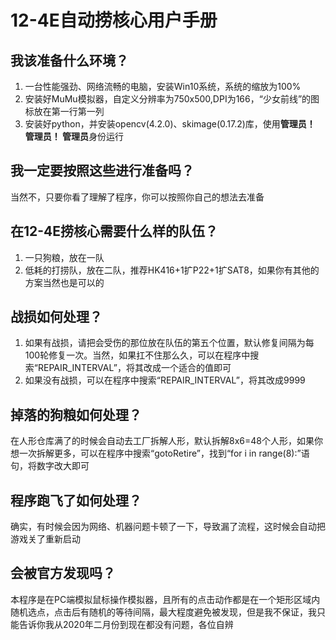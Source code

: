 # 12-4E自动捞核心用户手册

## 我该准备什么环境？
1. 一台性能强劲、网络流畅的电脑，安装Win10系统，系统的缩放为100%
2. 安装好MuMu模拟器，自定义分辨率为750x500,DPI为166，“少女前线”的图标放在第一行第一列
3. 安装好python，并安装opencv(4.2.0)、skimage(0.17.2)库，使用**管理员！ 管理员！ 管理员**身份运行

## 我一定要按照这些进行准备吗？
当然不，只要你看了理解了程序，你可以按照你自己的想法去准备

## 在12-4E捞核心需要什么样的队伍？
1. 一只狗粮，放在一队
2. 低耗的打捞队，放在二队，推荐HK416+1扩P22+1扩SAT8，如果你有其他的方案当然也是可以的

## 战损如何处理？
1. 如果有战损，请把会受伤的那位放在队伍的第五个位置，默认修复间隔为每100轮修复一次。当然，如果扛不住那么久，可以在程序中搜索“REPAIR_INTERVAL”，将其改成一个适合的值即可
2. 如果没有战损，可以在程序中搜索“REPAIR_INTERVAL”，将其改成9999

## 掉落的狗粮如何处理？
在人形仓库满了的时候会自动去工厂拆解人形，默认拆解8x6=48个人形，如果你想一次拆解更多，可以在程序中搜索“gotoRetire”，找到“for i in range(8):”语句，将数字改大即可

## 程序跑飞了如何处理？
确实，有时候会因为网络、机器问题卡顿了一下，导致漏了流程，这时候会自动把游戏关了重新启动

## 会被官方发现吗？
本程序是在PC端模拟鼠标操作模拟器，且所有的点击动作都是在一个矩形区域内随机选点，点击后有随机的等待间隔，最大程度避免被发现，但是我不保证，我只能告诉你我从2020年二月份到现在都没有问题，各位自辨
